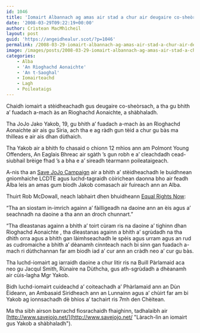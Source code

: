 ```yaml
---
id: 1046
title: 'Iomairt Albannach ag amas air stad a chur air deugaire co-sheòrsach fuadach a-mach'
date: '2008-03-29T09:22:19+00:00'
author: Crìstean MacMhìcheil
layout: post
guid: 'https://angeidhealur.scot/?p=1046'
permalink: /2008-03-29-iomairt-albannach-ag-amas-air-stad-a-chur-air-deugaire-co-sheorsach-fuadach-a-mach/
image: /images/posts/2008-03-29-iomairt-albannach-ag-amas-air-stad-a-chur-air-deugaire-co-sheorsach-fuadach-a-mach.webp
categories:
    - Alba
    - 'An Rìoghachd Aonaichte'
    - 'An t-Saoghal'
    - Iomairteachd
    - Lagh
    - Poileataigs
---
```


Chaidh iomairt a stèidheachadh gus deugaire co-sheòrsach, a tha gu bhith a’ fuadach a-mach às an Rìoghachd Aonaichte, a shàbhaladh.

Tha JoJo Jako Yakob, 19, gu bhith a’ fuadach a-mach às an Rìoghachd Aonaichte air ais gu Siria, ach tha e ag ràdh gun tèid a chur gu bàs ma thilleas e air ais dhan dùthaich.

Tha Yakob air a bhith fo chasaid o chionn 12 mhìos ann am Polmont Young Offenders, An Eaglais Bhreac air sgàth ’s gun robh e a’ cleachdadh cead-siubhail brèige fhad ’s a bha e a’ sireadh tèarmann poileataigeach.

A-nis tha an [Save JoJo Campaign](http://www.savejojo.net/ "Làrach-lìn an iomairt gus JoJo a shàbhaladh") air a bhith a’ stèidheachadh le buidhnean gnìomhaiche LCDTE agus luchd-tagraidh còirichean daonna bho air feadh Alba leis an amas gum biodh Jakob comasach air fuireach ann an Alba.

Thuirt Rob McDowall, neach labhairt dhen bhuidheann [Equal Rights Now](http://equalrightsnow.net/ "Equal Rights are Human Rights - Not, Special Rights…"):

“Tha an siostam in-imrich againn a’ fàilligeadh na daoine ann an èis agus a’ seachnadh na daoine a tha ann an droch chunnart.”

“Tha dleastanas againn a bhith a’ toirt cùram ris na daoine a’ tighinn dhan Rìoghachd Aonaichte , tha dleastanas againn a bhith a’ sgrùdadh na tha dhìth orra agus a bhith gan làimhseachadh le spèis agus urram agus an rud as cudromaiche a bhith a’ dèanamh cinnteach nach bi sinn gan fuadach a-mach ri dùthchannan far am biodh iad a’ cur ann an cràdh neo a’ cur gu bàs.

Tha luchd-iomairt ag iarraidh daoine a chur litir ris na Buill Pàrlamaid aca neo gu Jacqul Smith, Rùnaire na Dùthcha, gus ath-sgrùdadh a dhèanamh air cùis-lagha Mgr Yakob.

Bidh luchd-iomairt cuideachd a’ coiteachadh a’ Phàrlamaid ann an Dùn Èideann, an Ambasaid Siridheach ann an Lunnainn agus a’ chùirt far am bi Yakob ag ionnsachadh dè bhios a’ tachairt ris 7mh den Chèitean.

Ma tha sibh airson barrachd fiosrachaidh fhaighinn, tadhalaibh air [http://www.savejojo.net/](http://www.savejojo.net/ "Làrach-lìn an iomairt gus Yakob a shàbhaladh").
